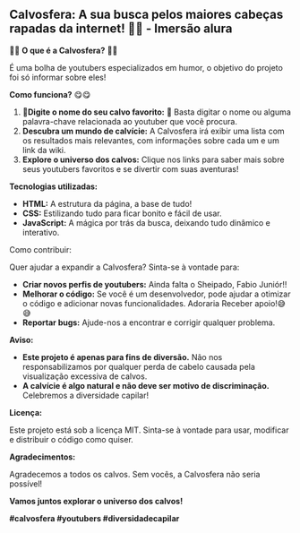 ##  Calvosfera: A sua busca pelos maiores cabeças rapadas da internet! 🥶🥶 - Imersão alura

😶‍🌫️ **O que é a Calvosfera?** 😶‍🌫️

É uma bolha de youtubers especializados em humor, o objetivo do projeto foi só informar sobre eles!

**Como funciona?** 😋😋

1. 🔎**Digite o nome do seu calvo favorito:** 🔎 Basta digitar o nome ou alguma palavra-chave relacionada ao youtuber que você procura.
2. **Descubra um mundo de calvície:** A Calvosfera irá exibir uma lista com os resultados mais relevantes, com informações sobre cada um e um link da wiki.
3. **Explore o universo dos calvos:** Clique nos links para saber mais sobre seus youtubers favoritos e se divertir com suas aventuras!

**Tecnologias utilizadas:**

* **HTML:** A estrutura da página, a base de tudo!
* **CSS:** Estilizando tudo para ficar bonito e fácil de usar.
* **JavaScript:** A mágica por trás da busca, deixando tudo dinâmico e interativo.

Como contribuir:

Quer ajudar a expandir a Calvosfera? Sinta-se à vontade para:

* **Criar novos perfis de youtubers:** Ainda falta o Sheipado, Fabio Juniór!!
* **Melhorar o código:** Se você é um desenvolvedor, pode ajudar a otimizar o código e adicionar novas funcionalidades. Adoraria Receber apoio!😅😅
* **Reportar bugs:** Ajude-nos a encontrar e corrigir qualquer problema.

**Aviso:**

* **Este projeto é apenas para fins de diversão.** Não nos responsabilizamos por qualquer perda de cabelo causada pela visualização excessiva de calvos.
* **A calvície é algo natural e não deve ser motivo de discriminação.** Celebremos a diversidade capilar!

**Licença:**

Este projeto está sob a licença MIT. Sinta-se à vontade para usar, modificar e distribuir o código como quiser.

**Agradecimentos:**

Agradecemos a todos os calvos. Sem vocês, a Calvosfera não seria possível!

**Vamos juntos explorar o universo dos calvos!** 

**#calvosfera #youtubers #diversidadecapilar**
